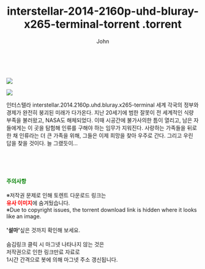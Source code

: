﻿---
layout: post
title:  "                   interstellar-2014-2160p-uhd-bluray-x265-terminal-torrent                .torrent"
author: John
categories: [ 영화 ]
tags: [  ]
image: https://torrentrj57.com/uploadfile/full/61e38f2ee7233d07bcc4323549a604d1b02d79e1.jpg"/></p><p><img src="https://torrentrj57.com/uploadfile/full/6c059a974428bdc52c8ddf5807df54666a619e60.jpg 
description: "                   interstellar-2014-2160p-uhd-bluray-x265-terminal-torrent                 torrent 정보 공유"
toc: true
toc_sticky: true
---

<br>
<p><img src="https://torrentrj57.com/uploadfile/full/61e38f2ee7233d07bcc4323549a604d1b02d79e1.jpg"/></p><p><img src="https://torrentrj57.com/uploadfile/full/6c059a974428bdc52c8ddf5807df54666a619e60.jpg"/></p>
 인터스텔라 interstellar.2014.2160p.uhd.bluray.x265-terminal 세계 각국의 정부와 경제가 완전히 붕괴된 미래가 다가온다. 지난 20세기에 범한 잘못이 전 세계적인 식량 부족을 불러왔고, NASA도 해체되었다. 이때 시공간에 불가사의한 틈이 열리고, 남은 자들에게는 이 곳을 탐험해 인류를 구해야 하는 임무가 지워진다. 사랑하는 가족들을 뒤로 한 채 인류라는 더 큰 가족을 위해, 그들은 이제 희망을 찾아 우주로 간다. 그리고 우린 답을 찾을 것이다. 늘 그랬듯이… 
    
<br><br><br>
<p data-ke-size="size16"><b><span style="color: green;">주의사항</span></b><br /><br />※저작권 문제로 인해 토렌트 다운로드 링크는<br /><b><span style="color: red;">유사 이미지</span></b>에 숨겨뒀습니다.<br />※Due to copyright issues, the torrent download link is hidden where it looks like an image.<br /><br /><b>'설마'</b>싶은 것까지 확인해 보세요.<br /><br />숨김링크 클릭 시 마그넷 나타나지 않는 것은<br />저작권으로 인한 링크만료 자료로<br />1시간 간격으로 봇에 의해 마그넷 주소 갱신됩니다.</p>
